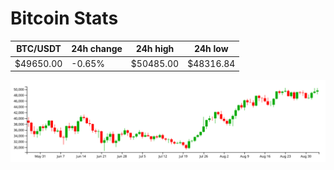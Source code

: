 # Bitcoin Stats

BTC/USDT|24h change|24h high|24h low|
|---|---|---|---|
|$49650.00|-0.65%|$50485.00|$48316.84|

<img src="./chart.svg">
